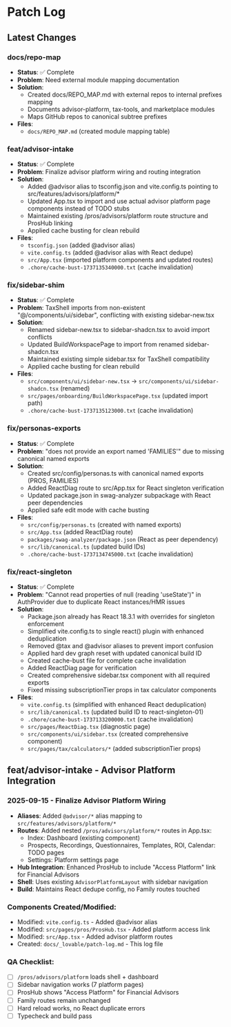 # Patch Log

## Latest Changes

### docs/repo-map
- **Status**: ✅ Complete
- **Problem**: Need external module mapping documentation
- **Solution**: 
  - Created docs/REPO_MAP.md with external repos to internal prefixes mapping
  - Documents advisor-platform, tax-tools, and marketplace modules
  - Maps GitHub repos to canonical subtree prefixes
- **Files**:
  - `docs/REPO_MAP.md` (created module mapping table)

### feat/advisor-intake
- **Status**: ✅ Complete
- **Problem**: Finalize advisor platform wiring and routing integration
- **Solution**: 
  - Added @advisor alias to tsconfig.json and vite.config.ts pointing to src/features/advisors/platform/*
  - Updated App.tsx to import and use actual advisor platform page components instead of TODO stubs
  - Maintained existing /pros/advisors/platform route structure and ProsHub linking
  - Applied cache busting for clean rebuild
- **Files**:
  - `tsconfig.json` (added @advisor alias)
  - `vite.config.ts` (added @advisor alias with React dedupe)
  - `src/App.tsx` (imported platform components and updated routes)
  - `.chore/cache-bust-1737135340000.txt` (cache invalidation)

### fix/sidebar-shim  
- **Status**: ✅ Complete
- **Problem**: TaxShell imports from non-existent "@/components/ui/sidebar", conflicting with existing sidebar-new.tsx
- **Solution**: 
  - Renamed sidebar-new.tsx to sidebar-shadcn.tsx to avoid import conflicts
  - Updated BuildWorkspacePage to import from renamed sidebar-shadcn.tsx
  - Maintained existing simple sidebar.tsx for TaxShell compatibility
  - Applied cache busting for clean rebuild
- **Files**:
  - `src/components/ui/sidebar-new.tsx` → `src/components/ui/sidebar-shadcn.tsx` (renamed)
  - `src/pages/onboarding/BuildWorkspacePage.tsx` (updated import path)
  - `.chore/cache-bust-1737135123000.txt` (cache invalidation)

### fix/personas-exports
- **Status**: ✅ Complete
- **Problem**: "does not provide an export named 'FAMILIES'" due to missing canonical named exports
- **Solution**: 
  - Created src/config/personas.ts with canonical named exports (PROS, FAMILIES)
  - Added ReactDiag route to src/App.tsx for React singleton verification
  - Updated package.json in swag-analyzer subpackage with React peer dependencies
  - Applied safe edit mode with cache busting
- **Files**:
  - `src/config/personas.ts` (created with named exports)
  - `src/App.tsx` (added ReactDiag route)
  - `packages/swag-analyzer/package.json` (React as peer dependency)
  - `src/lib/canonical.ts` (updated build IDs)
  - `.chore/cache-bust-1737134745000.txt` (cache invalidation)

### fix/react-singleton  
- **Status**: ✅ Complete  
- **Problem**: "Cannot read properties of null (reading 'useState')" in AuthProvider due to duplicate React instances/HMR issues
- **Solution**:
  - Package.json already has React 18.3.1 with overrides for singleton enforcement
  - Simplified vite.config.ts to single react() plugin with enhanced deduplication
  - Removed @tax and @advisor aliases to prevent import confusion
  - Applied hard dev graph reset with updated canonical build ID
  - Created cache-bust file for complete cache invalidation
  - Added ReactDiag page for verification
  - Created comprehensive sidebar.tsx component with all required exports
  - Fixed missing subscriptionTier props in tax calculator components
- **Files**:
  - `vite.config.ts` (simplified with enhanced React deduplication)
  - `src/lib/canonical.ts` (updated build ID to react-singleton-01)
  - `.chore/cache-bust-1737133200000.txt` (cache invalidation)
  - `src/pages/ReactDiag.tsx` (diagnostic page)
  - `src/components/ui/sidebar.tsx` (created comprehensive component)
  - `src/pages/tax/calculators/*` (added subscriptionTier props)

## feat/advisor-intake - Advisor Platform Integration

### 2025-09-15 - Finalize Advisor Platform Wiring
- **Aliases**: Added `@advisor/*` alias mapping to `src/features/advisors/platform/*`
- **Routes**: Added nested `/pros/advisors/platform/*` routes in App.tsx:
  - Index: Dashboard (existing component)
  - Prospects, Recordings, Questionnaires, Templates, ROI, Calendar: TODO pages
  - Settings: Platform settings page
- **Hub Integration**: Enhanced ProsHub to include "Access Platform" link for Financial Advisors
- **Shell**: Uses existing `AdvisorPlatformLayout` with sidebar navigation
- **Build**: Maintains React dedupe config, no Family routes touched

### Components Created/Modified:
- Modified: `vite.config.ts` - Added @advisor alias
- Modified: `src/pages/pros/ProsHub.tsx` - Added platform access link
- Modified: `src/App.tsx` - Added advisor platform routes
- Created: `docs/_lovable/patch-log.md` - This log file

### QA Checklist:
- [ ] `/pros/advisors/platform` loads shell + dashboard
- [ ] Sidebar navigation works (7 platform pages)
- [ ] ProsHub shows "Access Platform" for Financial Advisors
- [ ] Family routes remain unchanged
- [ ] Hard reload works, no React duplicate errors
- [ ] Typecheck and build pass